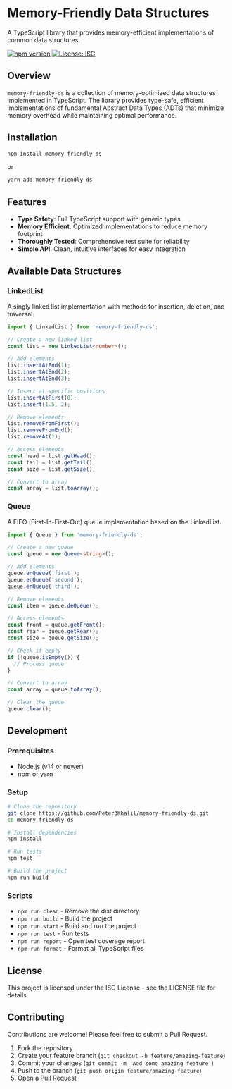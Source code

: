 # Memory-Friendly Data Structures

A TypeScript library that provides memory-efficient implementations of common data structures.

[![npm version](https://img.shields.io/npm/v/memory-friendly-ds.svg)](https://www.npmjs.com/package/memory-friendly-ds)
[![License: ISC](https://img.shields.io/badge/License-ISC-blue.svg)](https://opensource.org/licenses/ISC)

## Overview

`memory-friendly-ds` is a collection of memory-optimized data structures implemented in TypeScript. The library provides type-safe, efficient implementations of fundamental Abstract Data Types (ADTs) that minimize memory overhead while maintaining optimal performance.

## Installation

```bash
npm install memory-friendly-ds
```

or

```bash
yarn add memory-friendly-ds
```

## Features

- **Type Safety**: Full TypeScript support with generic types
- **Memory Efficient**: Optimized implementations to reduce memory footprint
- **Thoroughly Tested**: Comprehensive test suite for reliability
- **Simple API**: Clean, intuitive interfaces for easy integration

## Available Data Structures

### LinkedList

A singly linked list implementation with methods for insertion, deletion, and traversal.

```typescript
import { LinkedList } from 'memory-friendly-ds';

// Create a new linked list
const list = new LinkedList<number>();

// Add elements
list.insertAtEnd(1);
list.insertAtEnd(2);
list.insertAtEnd(3);

// Insert at specific positions
list.insertAtFirst(0);
list.insert(1.5, 2);

// Remove elements
list.removeFromFirst();
list.removeFromEnd();
list.removeAt(1);

// Access elements
const head = list.getHead();
const tail = list.getTail();
const size = list.getSize();

// Convert to array
const array = list.toArray();
```

### Queue

A FIFO (First-In-First-Out) queue implementation based on the LinkedList.

```typescript
import { Queue } from 'memory-friendly-ds';

// Create a new queue
const queue = new Queue<string>();

// Add elements
queue.enQueue('first');
queue.enQueue('second');
queue.enQueue('third');

// Remove elements
const item = queue.deQueue();

// Access elements
const front = queue.getFront();
const rear = queue.getRear();
const size = queue.getSize();

// Check if empty
if (!queue.isEmpty()) {
  // Process queue
}

// Convert to array
const array = queue.toArray();

// Clear the queue
queue.clear();
```

## Development

### Prerequisites

- Node.js (v14 or newer)
- npm or yarn

### Setup

```bash
# Clone the repository
git clone https://github.com/Peter3Khalil/memory-friendly-ds.git
cd memory-friendly-ds

# Install dependencies
npm install

# Run tests
npm test

# Build the project
npm run build
```

### Scripts

- `npm run clean` - Remove the dist directory
- `npm run build` - Build the project
- `npm run start` - Build and run the project
- `npm run test` - Run tests
- `npm run report` - Open test coverage report
- `npm run format` - Format all TypeScript files

## License

This project is licensed under the ISC License - see the LICENSE file for details.

## Contributing

Contributions are welcome! Please feel free to submit a Pull Request.

1. Fork the repository
2. Create your feature branch (`git checkout -b feature/amazing-feature`)
3. Commit your changes (`git commit -m 'Add some amazing feature'`)
4. Push to the branch (`git push origin feature/amazing-feature`)
5. Open a Pull Request
